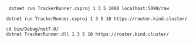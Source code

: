 ```shell
 dotnet run TrackerRunner.csproj 1 3 5 1000 localhost:5099/raw
```

```shell
dotnet run TrackerRunner.csproj 1 3 5 10 https://router.kind.cluster/
```

```shell
cd bin/Debug/net7.0/
dotnet TrackerRunner.dll 1 3 5 10 https://router.kind.cluster/
```